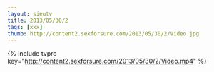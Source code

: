 ```yaml
--- 
layout: sieutv
title: 2013/05/30/2
tags: [xxx]
thumb: http://content2.sexforsure.com/2013/05/30/2/Video.jpg
---
```

{% include tvpro key="http://content2.sexforsure.com/2013/05/30/2/Video.mp4" %} 
